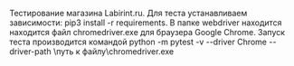 Тестирование магазина Labirint.ru. 
Для теста устанавливаем зависимости: pip3 install -r requirements. 
В папке webdriver находится находится файл chromedriver.exe для браузера Google Chrome. 
Запуск теста производится командой python -m pytest -v --driver Chrome --driver-path \путь к файлу\chromedriver.exe
